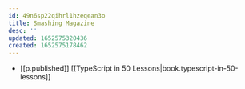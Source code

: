 ```yaml
---
id: 49n6sp22qihrl1hzeqean3o
title: Smashing Magazine
desc: ''
updated: 1652575320436
created: 1652575178462
---
```



- [[p.published]] [[TypeScript in 50 Lessons|book.typescript-in-50-lessons]]  